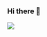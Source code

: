 ### Hi there 👋

<img align="left" src="https://github-readme-stats.vercel.app/api?username=chaineypung&show_icons=true&icon_color=805AD5&text_color=718096&bg_color=ffffff&hide_title=true" />

<!--
**chaineypung/chaineypung** is a ✨ _special_ ✨ repository because its `README.md` (this file) appears on your GitHub profile.

Here are some ideas to get you started:

- 🔭 I’m currently working on ...
- 🌱 I’m currently learning ...
- 👯 I’m looking to collaborate on ...
- 🤔 I’m looking for help with ...
- 💬 Ask me about ...
- 📫 How to reach me: ...
- 😄 Pronouns: ...
- ⚡ Fun fact: ...
-->
